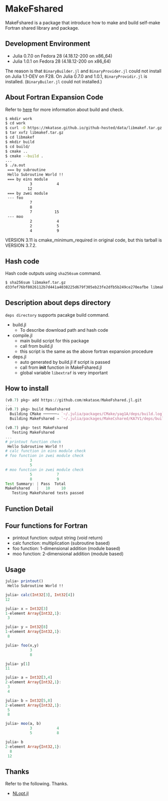 # MakeFshared

MakeFshared is a package that introduce how to make and build self-make Fortran shared library and package.

## Development Environment

* Julia 0.7.0 on Fedora 28 (4.18.12-200 on x86_64)
* Julia 1.0.1 on Fedora 28 (4.18.12-200 on x86_64)

The reason is that `BinaryBuilder.jl` and `BinaryProvider.jl` could not install on Julia 1.1-DEV on F28. On Julia 0.7.0 and 1.0.1, `BinaryProvidir.jl` is installed. (`BinaryBuiler.jl` could not installed.)  

## About Fortran Expansion Code
Refer to [here](https://github.com/mkatase/JuliaPractice) for more information about build and check.

```bash
$ mkdir work
$ cd work
$ curl -O https://mkatase.github.io/github-hosted/data/libmakef.tar.gz
$ tar xvfz libmakef.tar.gz 
$ cd libmakef
$ mkdir build
$ cd build/
$ cmake ..
$ cmake --build .
...
$ ./a.out
 === by subroutine
 Hello Subroutine World !!
 === by eins module
           3           4
          12
 === by zwei module
 --- foo
           7
           8
           7          15
 --- moo
           2           4
           2           5
           4           9
```

VERSION 3.11 is cmake_minimum_required in original code, but this tarball is VERSION 3.7.2.

## Hash code
Hash code outputs using `sha256sum` command.

```bash
$ sha256sum libmakef.tar.gz
d33fef76bf8026112b7d441a4038225d679f305eb23fe2dfb5b249ce270eafbe libmakef.tar.gz
```

## Description about deps directory
`deps directory` supports pacakge build command.

* build.jl
    - To describe download path and hash code
* compile.jl
    - main build script for this package
    - call from build.jl
    - this script is the same as the above fortran expansion procedure
* deps.jl
    - auto generated by build.jl if script is passed
    - call from __init__ function in MakeFshared.jl
    - global variable `libextraf` is very important

## How to install

```julia
(v0.7) pkg> add https://github.com/mkatase/MakeFshared.jl.git
...
(v0.7) pkg> build MakeFshared
  Building CMake ──────→ `~/.julia/packages/CMake/yag1A/deps/build.log`
  Building MakeFshared → `~/.julia/packages/MakeCshared/KA7V1/deps/build.log`

(v0.7) pkg> test MakeFshared
   Testing MakeFshared
...
# printout function check
 Hello Subroutine World !!
# calc function in eins module check
# foo function in zwei module check
           3
           5
# moo function in zwei module check
           5           7
           8           9
Test Summary: | Pass  Total
MakeFshared   |   10     10
   Testing MakeFshared tests passed 
```

## Function Detail
## Four functions for Fortran
- printout function: output string (void return)
- calc function: multiplication (subroutine based)
- foo function: 1-dimensional addition (module based)
- moo function: 2-dimensional addition (module based)

## Usage

```julia
julia> printout()
 Hello Subroutine World !!

julia> calc(Int32[3], Int32[4])
12

julia> x = Int32[3]
1-element Array{Int32,1}:
 3

julia> y = Int32[8]
1-element Array{Int32,1}:
 8

julia> foo(x,y)
           3
           8

julia> y[1]
11

julia> a = Int32[3,4]
2-element Array{Int32,1}:
 3
 4

julia> b = Int32[5,8]
2-element Array{Int32,1}:
 5
 8

julia> moo(a, b)
           3           4
           5           8

julia> b
2-element Array{Int32,1}:
  8
 12
```

## Thanks
Refer to the following. Thanks.

* [NLopt.jl](https://github.com/JuliaOpt/NLopt.jl)
